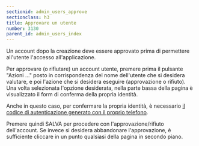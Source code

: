 ```yaml
---
sectionid: admin_users_approve
sectionclass: h3
title: Approvare un utente
number: 3130
parent_id: admin_users_index
---
```

Un account dopo la creazione deve essere approvato prima di permettere all'utente l'accesso all'applicazione.

Per approvare (o rifiutare) un account utente, premere prima il pulsante "Azioni ..." posto in corrispondenza del nome dell'utente che si desidera valutare, e poi l'azione che si desidera eseguire (approvazione o rifiuto). Una volta selezionata l'opzione desiderata, nella parte bassa della pagina è visualizzato il form di conferma della propria identità.

Anche in questo caso, per confermare la propria identità, è necessario <a href="https://inforlife.github.io/traininghub/#otp">il codice di autenticazione generato con il proprio telefono</a>.

Premere quindi SALVA per procedere con l'approvazione/rifiuto dell'account. Se invece si desidera abbandonare l'approvazione, è sufficiente cliccare in un punto qualsiasi della pagina in secondo piano.
